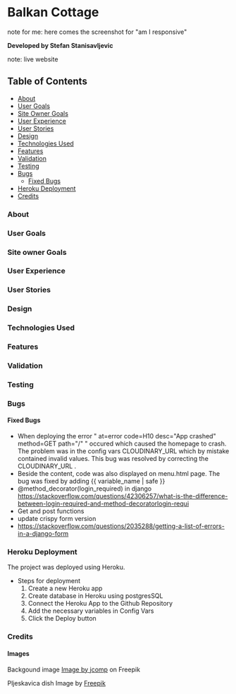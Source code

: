 # Balkan Cottage

note for me: here comes the screenshot for "am I responsive"

__Developed by Stefan Stanisavljevic__


note: live website

## Table of Contents
- [About](#about)
- [User Goals](#user-goals)
- [Site Owner Goals](#site-owner-goals)
- [User Experience](#user-experience)
- [User Stories](#user-stories)
- [Design](#design)
- [Technologies Used](#technologies-used)
- [Features](#features)
- [Validation](#validation)
- [Testing](#testing)
- [Bugs](#bugs)
    - [Fixed Bugs](#fixed-bugs)
- [Heroku Deployment](#heroku-deployment)
- [Credits](#credits)



### About
### User Goals
### Site owner Goals
### User Experience
### User Stories
### Design
### Technologies Used
### Features
### Validation
### Testing
### Bugs

#### Fixed Bugs
* When deploying the error " at=error code=H10 desc="App crashed" method=GET path="/" " occured which caused the homepage to crash. The problem was in the config vars
  CLOUDINARY_URL which by mistake contained invalid values. This bug was resolved by correcting the CLOUDINARY_URL .
* Beside the content, code was also displayed on menu.html page. The bug was fixed by adding {{ variable_name | safe }}
* @method_decorator(login_required) in django https://stackoverflow.com/questions/42306257/what-is-the-difference-between-login-required-and-method-decoratorlogin-requi
* Get and post functions
* update crispy form version
* https://stackoverflow.com/questions/2035288/getting-a-list-of-errors-in-a-django-form

### Heroku Deployment

The project was deployed using Heroku.

* Steps for deployment
    1. Create a new Heroku app
    2. Create database in Heroku using postgresSQL
    3. Connect the Heroku App to the Github Repository
    4. Add the necessary variables in Config Vars
    5. Click the Deploy button


### Credits

#### Images
Backgound image <a href="https://www.freepik.com/free-photo/grill-background-barbecue-fire-grill-close-up-isolated-black-background_13012809.htm#query=bbq&position=5&from_view=search&track=sph">Image by jcomp</a> on Freepik

Pljeskavica dish Image by <a href="https://www.freepik.com/free-photo/high-angle-burger-meat-grill_12656694.htm#query=grilled%20burger&position=0&from_view=search&track=robertav1_2_sidr">Freepik</a>